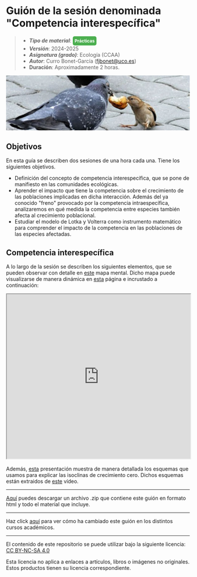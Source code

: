 # Guión de la sesión denominada "Competencia interespecífica"

> + **_Tipo de material_**: <span style="display: inline-block; font-size: 12px; color: white; background-color: #4caf50; border-radius: 5px; padding: 5px; font-weight: bold;"> Prácticas</span> 
> + **_Versión_**: 2024-2025
> + **_Asignatura (grado)_**: Ecología (CCAA)
> + **_Autor_**: Curro Bonet-García (fjbonet@uco.es)
> + **Duración**: Aproximadamente 2 horas.

![portada]( https://raw.githubusercontent.com/aprendiendo-cosas/Te_comunidades_comp_inter_ecologia_ccaa/2024_2025/imagenes/competencia_inter.png)

## Objetivos 

En esta guía se describen dos sesiones de una hora cada una. Tiene los siguientes objetivos. 

+ Definición del concepto de competencia interespecífica, que se pone de manifiesto en las comunidades ecológicas.
+ Aprender el impacto que tiene la competencia sobre el crecimiento de las poblaciones implicadas en dicha interacción. Además del ya conocido "freno" provocado por la competencia intraespecífica, analizaremos en qué medida la competencia entre especies también afecta al crecimiento poblacional. 
+ Estudiar el modelo de Lotka y Volterra como instrumento matemático para comprender el impacto de la competencia en las poblaciones de las especies afectadas.

   



## Competencia interespecífica 

A lo largo de la sesión se describen los siguientes elementos, que se pueden observar con detalle en [este](https://github.com/aprendiendo-cosas/Te_comp_inter_ecologia_ccaa/raw/2024_2025/presentacion/competencia_interespecifica.xmind) mapa mental. Dicho mapa puede visualizarse de manera dinámica en [esta](https://rawcdn.githack.com/aprendiendo-cosas/Te_comp_inter_ecologia_ccaa/2024_2025/presentacion/comp_inter.html) página e incrustado a continuación:



<iframe
  src="https://rawcdn.githack.com/aprendiendo-cosas/Te_comp_inter_ecologia_ccaa/2024_2025/presentacion/comp_inter.html"
  style="width:100%; height:450px;"
></iframe>

Además, [esta](https://github.com/aprendiendo-cosas/Te_comp_inter_ecologia_ccaa/raw/2024_2025/presentacion/isoclinas.pptx) presentación muestra de manera detallada los esquemas que usamos para explicar las isoclinas de crecimiento cero. Dichos esquemas están extraidos de [este](https://www.youtube.com/watch?v=obasfCufOr0) vídeo.



****

[Aquí](https://github.com/aprendiendo-cosas/Te_comunidades_comp_inter_ecologia_ccaa/archive/refs/tags/2024_2025.zip) puedes descargar un archivo .zip que contiene este guión en formato html y todo el material que incluye.

****
Haz click [aquí](https://github.com/aprendiendo-cosas/Te_comunidades_comp_inter_ecologia_ccaa/releases) para ver cómo ha cambiado este guión en los distintos cursos académicos.

****
 <p xmlns:cc="http://creativecommons.org/ns#" >El contenido de este repositorio se puede utilizar bajo la siguiente licencia:  <a  href="https://creativecommons.org/licenses/by-nc-sa/4.0/?ref=chooser-v1"  target="_blank" rel="license noopener noreferrer"  style="display:inline-block;">CC BY-NC-SA 4.0<img  style="height:22px!important;margin-left:3px;vertical-align:text-bottom;"   src="https://mirrors.creativecommons.org/presskit/icons/cc.svg?ref=chooser-v1"  alt=""><img  style="height:22px!important;margin-left:3px;vertical-align:text-bottom;"   src="https://mirrors.creativecommons.org/presskit/icons/by.svg?ref=chooser-v1"  alt=""><img  style="height:22px!important;margin-left:3px;vertical-align:text-bottom;"   src="https://mirrors.creativecommons.org/presskit/icons/nc.svg?ref=chooser-v1"  alt=""><img  style="height:22px!important;margin-left:3px;vertical-align:text-bottom;"   src="https://mirrors.creativecommons.org/presskit/icons/sa.svg?ref=chooser-v1"  alt=""></a></p> 

<p>Esta licencia no aplica a enlaces a artículos, libros o imágenes no originales. Estos productos tienen su licencia correspondiente.</p>

